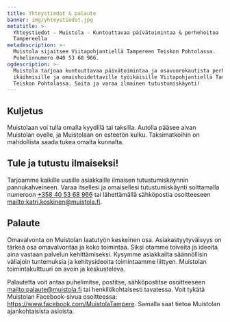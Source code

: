 ```yaml
---
title: Yhteystiedot & palaute
banner: img/yhteystiedot.jpg
metatitle: >-
  Yhteystiedot - Muistola - Kuntouttavaa päivätoimintaa & perhehoitoa
  Tampereella
metadescription: >-
  Muistola sijaitsee Viitapohjantiellä Tampereen Teiskon Pohtolassa.
  Puhelinnumero 040 53 68 966.
ogdescription: >-
  Muistola tarjoaa kuntouttavaa päivätoimintaa ja osavuorokautista perhehoitoa
  ikäihmisille ja omaishoidettaville työikäisille Viitapohjantiellä Tampereen
  Teiskon Pohtolassa. Soita ja varaa ilmainen tutustumiskäynti!
---
```

## Kuljetus

Muistolaan voi tulla omalla kyydillä tai taksilla. Autolla pääsee aivan Muistolan ovelle, ja Muistolaan on esteetön kulku. Taksimatkoihin on mahdollista saada tukea omalta kunnalta.

## Tule ja tutustu ilmaiseksi!

Tarjoamme kaikille uusille asiakkaille ilmaisen tutustumiskäynnin pannukahveineen. Varaa itsellesi ja omaisellesi tutustumiskäynti soittamalla numeroon [+358 40 53 68 966](tel:+358405368966) tai lähettämällä sähköpostia osoitteeseen <mailto:katri.koskinen@muistola.fi>.

## Palaute

Omavalvonta on Muistolan laatutyön keskeinen osa. Asiakastyytyväisyys on tärkeä osa omavalvontaa ja koko toimintaa. Siksi otamme toiveita ja ideoita aina vastaan palvelun kehittämiseksi. Kysymme asiakkailta säännöllisin väliajoin tuntemuksia ja  kehitysideoita toimintaamme liittyen. Muistolan toimintakulttuuri on avoin ja keskusteleva.

Palautetta voit antaa puhelimitse, postitse, sähköpostitse osoitteeseen <mailto:palaute@muistola.fi> tai henkilökohtaisesti tavatessa. Voit tykätä Muistolan Facebook-sivua osoitteessa: https://www.facebook.com/MuistolaTampere. Samalla saat tietoa Muistolan ajankohtaisista asioista.
